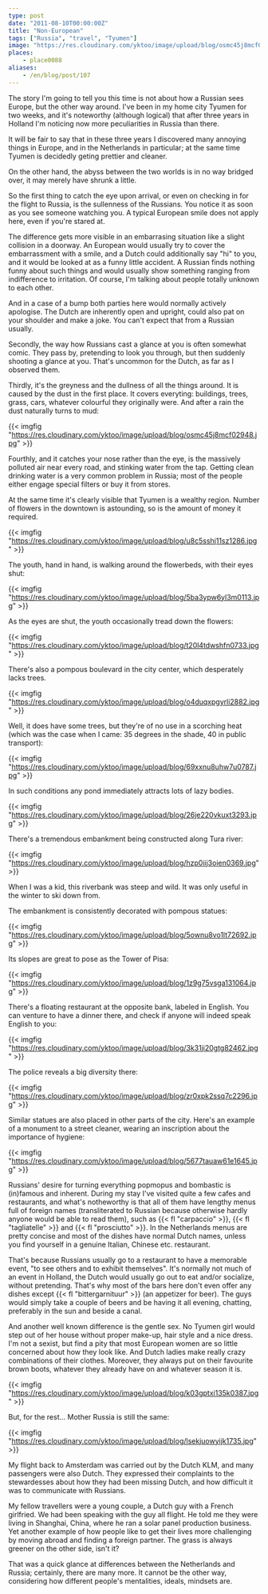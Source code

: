 ```yaml
---
type: post
date: "2011-08-10T00:00:00Z"
title: "Non-European"
tags: ["Russia", "travel", "Tyumen"]
image: "https://res.cloudinary.com/yktoo/image/upload/blog/osmc45j8mcf02948.jpg"
places:
    - place0088
aliases:
    - /en/blog/post/107
---
```


The story I'm going to tell you this time is not about how a Russian sees Europe, but the other way around. I've been in my home city Tyumen for two weeks, and it's noteworthy (although logical) that after three years in Holland I'm noticing now more peculiarities in Russia than there.

<!--more-->

It will be fair to say that in these three years I discovered many annoying things in Europe, and in the Netherlands in particular; at the same time Tyumen is decidedly geting prettier and cleaner.

On the other hand, the abyss between the two worlds is in no way bridged over, it may merely have shrunk a little.

So the first thing to catch the eye upon arrival, or even on checking in for the flight to Russia, is the sullenness of the Russians. You notice it as soon as you see someone watching you. A typical European smile does not apply here, even if you're stared at.

The difference gets more visible in an embarrasing situation like a slight collision in a doorway. An European would usually try to cover the embarrassment with a smile, and a Dutch could additionally say "hi" to you, and it would be looked at as a funny little accident. A Russian finds nothing funny about such things and would usually show something ranging from indifference to irritation. Of course, I'm talking about people totally unknown to each other.

And in a case of a bump both parties here would normally actively apologise. The Dutch are inherently open and upright, could also pat on your shoulder and make a joke. You can't expect that from a Russian usually.

Secondly, the way how Russians cast a glance at you is often somewhat comic. They pass by, pretending to look you through, but then suddenly shooting a glance at you. That's uncommon for the Dutch, as far as I observed them.

Thirdly, it's the greyness and the dullness of all the things around. It is caused by the dust in the first place. It covers everyting: buildings, trees, grass, cars, whatever colourful they originally were. And after a rain the dust naturally turns to mud:

{{< imgfig "https://res.cloudinary.com/yktoo/image/upload/blog/osmc45j8mcf02948.jpg" >}}

Fourthly, and it catches your nose rather than the eye, is the massively polluted air near every road, and stinking water from the tap. Getting clean drinking water is a very common problem in Russia; most of the people either engage special filters or buy it from stores.

At the same time it's clearly visible that Tyumen is a wealthy region. Number of flowers in the downtown is astounding, so is the amount of money it required.

{{< imgfig "https://res.cloudinary.com/yktoo/image/upload/blog/u8c5sshj11sz1286.jpg" >}}

The youth, hand in hand, is walking around the flowerbeds, with their eyes shut:

{{< imgfig "https://res.cloudinary.com/yktoo/image/upload/blog/5ba3ypw6yl3m0113.jpg" >}}

As the eyes are shut, the youth occasionally tread down the flowers:

{{< imgfig "https://res.cloudinary.com/yktoo/image/upload/blog/t20l4tdwshfn0733.jpg" >}}

There's also a pompous boulevard in the city center, which desperately lacks trees.

{{< imgfig "https://res.cloudinary.com/yktoo/image/upload/blog/o4duqxpgyrli2882.jpg" >}}

Well, it does have some trees, but they're of no use in a scorching heat (which was the case when I came: 35 degrees in the shade, 40 in public transport):

{{< imgfig "https://res.cloudinary.com/yktoo/image/upload/blog/69xxnu8uhw7u0787.jpg" >}}

In such conditions any pond immediately attracts lots of lazy bodies.

{{< imgfig "https://res.cloudinary.com/yktoo/image/upload/blog/26je220vkuxt3293.jpg" >}}

There's a tremendous embankment being constructed along Tura river:

{{< imgfig "https://res.cloudinary.com/yktoo/image/upload/blog/hzp0iij3oien0369.jpg" >}}

When I was a kid, this riverbank was steep and wild. It was only useful in the winter to ski down from.

The embankment is consistently decorated with pompous statues:

{{< imgfig "https://res.cloudinary.com/yktoo/image/upload/blog/5ownu8vo1lt72692.jpg" >}}

Its slopes are great to pose as the Tower of Pisa:

{{< imgfig "https://res.cloudinary.com/yktoo/image/upload/blog/1z9g75vsga131064.jpg" >}}

There's a floating restaurant at the opposite bank, labeled in English. You can venture to have a dinner there, and check if anyone will indeed speak English to you:

{{< imgfig "https://res.cloudinary.com/yktoo/image/upload/blog/3k31ji20gtg82462.jpg" >}}

The police reveals a big diversity there:

{{< imgfig "https://res.cloudinary.com/yktoo/image/upload/blog/zr0xpk2ssq7c2296.jpg" >}}

Similar statues are also placed in other parts of the city. Here's an example of a monument to a street cleaner, wearing an inscription about the importance of hygiene:

{{< imgfig "https://res.cloudinary.com/yktoo/image/upload/blog/5677tauaw61e1645.jpg" >}}

Russians' desire for turning everything popmopus and bombastic is (in)famous and inherent. During my stay I've visited quite a few cafes and restaurants, and what's notheworthy is that all of them have lengthy menus full of foreign names (transliterated to Russian because otherwise hardly anyone would be able to read them), such as {{< fl "carpaccio" >}}, {{< fl "tagliatelle" >}} and {{< fl "prosciutto" >}}. In the Netherlands menus are pretty concise and most of the dishes have normal Dutch names, unless you find yourself in a genuine Italian, Chinese etc. restaurant.

That's because Russians usually go to a restaurant to have a memorable event, "to see others and to exhibit themselves". It's normally not much of an event in Holland, the Dutch would usually go out to eat and/or socialize, without pretending. That's why most of the bars here don't even offer any dishes except {{< fl "bittergarnituur" >}} (an appetizer for beer). The guys would simply take a couple of beers and be having it all evening, chatting, preferably in the sun and beside a canal.

And another well known difference is the gentle sex. No Tyumen girl would step out of her house without proper make-up, hair style and a nice dress. I'm not a sexist, but find a pity that most European women are so little concerned about how they look like. And Dutch ladies make really crazy combinations of their clothes. Moreover, they always put on their favourite brown boots, whatever they already have on and whatever season it is.

{{< imgfig "https://res.cloudinary.com/yktoo/image/upload/blog/k03gptxi135k0387.jpg" >}}

But, for the rest… Mother Russia is still the same:

{{< imgfig "https://res.cloudinary.com/yktoo/image/upload/blog/lsekjuowyijk1735.jpg" >}}

My flight back to Amsterdam was carried out by the Dutch KLM, and many passengers were also Dutch. They expressed their complaints to the stewardesses about how they had been missing Dutch, and how difficult it was to communicate with Russians.

My fellow travellers were a young couple, a Dutch guy with a French girlfried. We had been speaking with the guy all flight. He told me they were living in Shanghai, China, where he ran a solar panel production business. Yet another example of how people like to get their lives more challenging by moving abroad and finding a foreign partner. The grass is always greener on the other side, isn't it?

That was a quick glance at differences between the Netherlands and Russia; certainly, there are many more. It cannot be the other way, considering how different people's mentalities, ideals, mindsets are.

